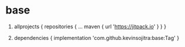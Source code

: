 # base

1. allprojects {
		repositories {
			...
			maven { url 'https://jitpack.io' }
		}
	}


2. 	dependencies {
	        implementation 'com.github.kevinsojitra:base:Tag'
	  }
